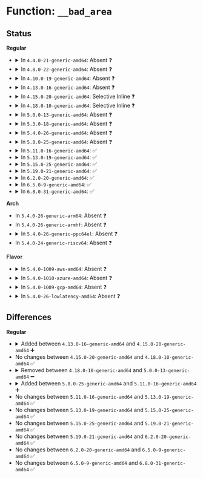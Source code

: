 # Function: <code>__bad_area</code>

## Status
<b>Regular</b>
<ul>
<li>
<details>
<summary>In <code>4.4.0-21-generic-amd64</code>: Absent ❓</summary>

```json
{
  "name": "__bad_area",
  "collision_type": "Unique Static",
  "inline_type": "Full",
  "funcs": [
    {
      "addr": 18446744071579283878,
      "name": "__bad_area",
      "external": false,
      "loc": "arch/x86/mm/fault.c:826",
      "file": "arch/x86/mm/fault.c",
      "inline": "not declared, inlined",
      "caller_inline": [
        "arch/x86/mm/fault.c:bad_area",
        "arch/x86/mm/fault.c:bad_area_access_error"
      ],
      "caller_func": []
    }
  ],
  "symbols": []
}
```
</details>
</li>
<li>
<details>
<summary>In <code>4.8.0-22-generic-amd64</code>: Absent ❓</summary>

```json
{
  "name": "__bad_area",
  "collision_type": "Unique Static",
  "inline_type": "Full",
  "funcs": [
    {
      "addr": 18446744071579283293,
      "name": "__bad_area",
      "external": false,
      "loc": "arch/x86/mm/fault.c:892",
      "file": "arch/x86/mm/fault.c",
      "inline": "not declared, inlined",
      "caller_inline": [
        "arch/x86/mm/fault.c:bad_area_access_error",
        "arch/x86/mm/fault.c:bad_area_access_error",
        "arch/x86/mm/fault.c:bad_area"
      ],
      "caller_func": []
    }
  ],
  "symbols": []
}
```
</details>
</li>
<li>
<details>
<summary>In <code>4.10.0-19-generic-amd64</code>: Absent ❓</summary>

```json
{
  "name": "__bad_area",
  "collision_type": "Unique Static",
  "inline_type": "Full",
  "funcs": [
    {
      "addr": 18446744071579298669,
      "name": "__bad_area",
      "external": false,
      "loc": "arch/x86/mm/fault.c:923",
      "file": "arch/x86/mm/fault.c",
      "inline": "not declared, inlined",
      "caller_inline": [
        "arch/x86/mm/fault.c:bad_area_access_error",
        "arch/x86/mm/fault.c:bad_area_access_error",
        "arch/x86/mm/fault.c:bad_area"
      ],
      "caller_func": []
    }
  ],
  "symbols": []
}
```
</details>
</li>
<li>
<details>
<summary>In <code>4.13.0-16-generic-amd64</code>: Absent ❓</summary>

```json
{
  "name": "__bad_area",
  "collision_type": "Unique Static",
  "inline_type": "Full",
  "funcs": [
    {
      "addr": 18446744071579296493,
      "name": "__bad_area",
      "external": false,
      "loc": "arch/x86/mm/fault.c:964",
      "file": "arch/x86/mm/fault.c",
      "inline": "not declared, inlined",
      "caller_inline": [
        "arch/x86/mm/fault.c:bad_area_access_error",
        "arch/x86/mm/fault.c:bad_area_access_error",
        "arch/x86/mm/fault.c:bad_area"
      ],
      "caller_func": []
    }
  ],
  "symbols": []
}
```
</details>
</li>
<li>
<details>
<summary>In <code>4.15.0-20-generic-amd64</code>: Selective Inline ❓</summary>

```c
void __bad_area(struct pt_regs * regs, long unsigned int error_code, long unsigned int address, struct vm_area_struct * vma, int si_code)
```

```json
{
  "name": "__bad_area",
  "collision_type": "Unique Static",
  "inline_type": "Selective",
  "funcs": [
    {
      "addr": 18446744071579317254,
      "name": "__bad_area",
      "external": false,
      "loc": "arch/x86/mm/fault.c:939",
      "file": "arch/x86/mm/fault.c",
      "inline": "not declared, inlined",
      "caller_inline": [
        "arch/x86/mm/fault.c:bad_area"
      ],
      "caller_func": [
        "arch/x86/mm/fault.c:bad_area_access_error",
        "arch/x86/mm/fault.c:bad_area_access_error"
      ]
    }
  ],
  "symbols": [
    {
      "addr": 18446744071579316912,
      "name": "__bad_area",
      "section": ".text",
      "bind": "STB_LOCAL",
      "size": 155
    }
  ]
}
```
</details>
</li>
<li>
<details>
<summary>In <code>4.18.0-10-generic-amd64</code>: Selective Inline ❓</summary>

```c
void __bad_area(struct pt_regs * regs, long unsigned int error_code, long unsigned int address, struct vm_area_struct * vma, int si_code)
```

```json
{
  "name": "__bad_area",
  "collision_type": "Unique Static",
  "inline_type": "Selective",
  "funcs": [
    {
      "addr": 18446744071579327877,
      "name": "__bad_area",
      "external": false,
      "loc": "arch/x86/mm/fault.c:911",
      "file": "arch/x86/mm/fault.c",
      "inline": "not declared, inlined",
      "caller_inline": [
        "arch/x86/mm/fault.c:bad_area"
      ],
      "caller_func": [
        "arch/x86/mm/fault.c:bad_area_access_error",
        "arch/x86/mm/fault.c:bad_area_access_error"
      ]
    }
  ],
  "symbols": [
    {
      "addr": 18446744071579327536,
      "name": "__bad_area",
      "section": ".text",
      "bind": "STB_LOCAL",
      "size": 153
    }
  ]
}
```
</details>
</li>
<li>
<details>
<summary>In <code>5.0.0-13-generic-amd64</code>: Absent ❓</summary>

```json
{
  "name": "__bad_area",
  "collision_type": "Unique Static",
  "inline_type": "Full",
  "funcs": [
    {
      "addr": 18446744071579351906,
      "name": "__bad_area",
      "external": false,
      "loc": "arch/x86/mm/fault.c:958",
      "file": "arch/x86/mm/fault.c",
      "inline": "not declared, inlined",
      "caller_inline": [
        "arch/x86/mm/fault.c:bad_area_access_error",
        "arch/x86/mm/fault.c:bad_area_access_error",
        "arch/x86/mm/fault.c:bad_area"
      ],
      "caller_func": []
    }
  ],
  "symbols": []
}
```
</details>
</li>
<li>
<details>
<summary>In <code>5.3.0-18-generic-amd64</code>: Absent ❓</summary>

```json
{
  "name": "__bad_area",
  "collision_type": "Unique Static",
  "inline_type": "Full",
  "funcs": [
    {
      "addr": 18446744071579366864,
      "name": "__bad_area",
      "external": false,
      "loc": "arch/x86/mm/fault.c:923",
      "file": "arch/x86/mm/fault.c",
      "inline": "not declared, inlined",
      "caller_inline": [
        "arch/x86/mm/fault.c:bad_area_access_error",
        "arch/x86/mm/fault.c:bad_area_access_error",
        "arch/x86/mm/fault.c:bad_area"
      ],
      "caller_func": []
    }
  ],
  "symbols": []
}
```
</details>
</li>
<li>
<details>
<summary>In <code>5.4.0-26-generic-amd64</code>: Absent ❓</summary>

```json
{
  "name": "__bad_area",
  "collision_type": "Unique Static",
  "inline_type": "Full",
  "funcs": [
    {
      "addr": 18446744071579371104,
      "name": "__bad_area",
      "external": false,
      "loc": "arch/x86/mm/fault.c:945",
      "file": "arch/x86/mm/fault.c",
      "inline": "not declared, inlined",
      "caller_inline": [
        "arch/x86/mm/fault.c:bad_area_access_error",
        "arch/x86/mm/fault.c:bad_area_access_error",
        "arch/x86/mm/fault.c:bad_area"
      ],
      "caller_func": []
    }
  ],
  "symbols": []
}
```
</details>
</li>
<li>
<details>
<summary>In <code>5.8.0-25-generic-amd64</code>: Absent ❓</summary>

```json
{
  "name": "__bad_area",
  "collision_type": "Unique Static",
  "inline_type": "Full",
  "funcs": [
    {
      "addr": 18446744071579399824,
      "name": "__bad_area",
      "external": false,
      "loc": "arch/x86/mm/fault.c:911",
      "file": "arch/x86/mm/fault.c",
      "inline": "not declared, inlined",
      "caller_inline": [
        "arch/x86/mm/fault.c:bad_area_access_error",
        "arch/x86/mm/fault.c:bad_area_access_error",
        "arch/x86/mm/fault.c:bad_area"
      ],
      "caller_func": []
    }
  ],
  "symbols": []
}
```
</details>
</li>
<li>
<details>
<summary>In <code>5.11.0-16-generic-amd64</code>: ✅</summary>

```c
void __bad_area(struct pt_regs * regs, long unsigned int error_code, long unsigned int address, u32 pkey, int si_code)
```

```json
{
  "name": "__bad_area",
  "collision_type": "Unique Static",
  "inline_type": "No",
  "funcs": [
    {
      "addr": 18446744071579401472,
      "name": "__bad_area",
      "external": false,
      "loc": "arch/x86/mm/fault.c:857",
      "file": "arch/x86/mm/fault.c",
      "inline": "seen, unknown",
      "caller_inline": [],
      "caller_func": [
        "arch/x86/mm/fault.c:bad_area_access_error",
        "arch/x86/mm/fault.c:bad_area_access_error",
        "arch/x86/mm/fault.c:bad_area"
      ]
    }
  ],
  "symbols": [
    {
      "addr": 18446744071579401472,
      "name": "__bad_area",
      "section": ".text",
      "bind": "STB_LOCAL",
      "size": 125
    }
  ]
}
```
</details>
</li>
<li>
<details>
<summary>In <code>5.13.0-19-generic-amd64</code>: ✅</summary>

```c
void __bad_area(struct pt_regs * regs, long unsigned int error_code, long unsigned int address, u32 pkey, int si_code)
```

```json
{
  "name": "__bad_area",
  "collision_type": "Unique Static",
  "inline_type": "No",
  "funcs": [
    {
      "addr": 18446744071579404464,
      "name": "__bad_area",
      "external": false,
      "loc": "arch/x86/mm/fault.c:853",
      "file": "arch/x86/mm/fault.c",
      "inline": "seen, unknown",
      "caller_inline": [],
      "caller_func": [
        "arch/x86/mm/fault.c:bad_area_access_error",
        "arch/x86/mm/fault.c:bad_area_access_error",
        "arch/x86/mm/fault.c:bad_area"
      ]
    }
  ],
  "symbols": [
    {
      "addr": 18446744071579404464,
      "name": "__bad_area",
      "section": ".text",
      "bind": "STB_LOCAL",
      "size": 122
    }
  ]
}
```
</details>
</li>
<li>
<details>
<summary>In <code>5.15.0-25-generic-amd64</code>: ✅</summary>

```c
void __bad_area(struct pt_regs * regs, long unsigned int error_code, long unsigned int address, u32 pkey, int si_code)
```

```json
{
  "name": "__bad_area",
  "collision_type": "Unique Static",
  "inline_type": "No",
  "funcs": [
    {
      "addr": 18446744071579466976,
      "name": "__bad_area",
      "external": false,
      "loc": "arch/x86/mm/fault.c:859",
      "file": "arch/x86/mm/fault.c",
      "inline": "seen, unknown",
      "caller_inline": [],
      "caller_func": [
        "arch/x86/mm/fault.c:bad_area_access_error",
        "arch/x86/mm/fault.c:bad_area_access_error",
        "arch/x86/mm/fault.c:bad_area"
      ]
    }
  ],
  "symbols": [
    {
      "addr": 18446744071579466976,
      "name": "__bad_area",
      "section": ".text",
      "bind": "STB_LOCAL",
      "size": 121
    }
  ]
}
```
</details>
</li>
<li>
<details>
<summary>In <code>5.19.0-21-generic-amd64</code>: ✅</summary>

```c
void __bad_area(struct pt_regs * regs, long unsigned int error_code, long unsigned int address, u32 pkey, int si_code)
```

```json
{
  "name": "__bad_area",
  "collision_type": "Unique Static",
  "inline_type": "No",
  "funcs": [
    {
      "addr": 18446744071579543760,
      "name": "__bad_area",
      "external": false,
      "loc": "arch/x86/mm/fault.c:859",
      "file": "arch/x86/mm/fault.c",
      "inline": "seen, unknown",
      "caller_inline": [],
      "caller_func": [
        "arch/x86/mm/fault.c:bad_area_access_error",
        "arch/x86/mm/fault.c:bad_area_access_error",
        "arch/x86/mm/fault.c:bad_area"
      ]
    }
  ],
  "symbols": [
    {
      "addr": 18446744071579543760,
      "name": "__bad_area",
      "section": ".text",
      "bind": "STB_LOCAL",
      "size": 133
    }
  ]
}
```
</details>
</li>
<li>
<details>
<summary>In <code>6.2.0-20-generic-amd64</code>: ✅</summary>

```c
void __bad_area(struct pt_regs * regs, long unsigned int error_code, long unsigned int address, u32 pkey, int si_code)
```

```json
{
  "name": "__bad_area",
  "collision_type": "Unique Static",
  "inline_type": "No",
  "funcs": [
    {
      "addr": 18446744071579649408,
      "name": "__bad_area",
      "external": false,
      "loc": "arch/x86/mm/fault.c:890",
      "file": "arch/x86/mm/fault.c",
      "inline": "seen, unknown",
      "caller_inline": [],
      "caller_func": [
        "arch/x86/mm/fault.c:bad_area_access_error",
        "arch/x86/mm/fault.c:bad_area_access_error",
        "arch/x86/mm/fault.c:bad_area"
      ]
    }
  ],
  "symbols": [
    {
      "addr": 18446744071579649408,
      "name": "__bad_area",
      "section": ".text",
      "bind": "STB_LOCAL",
      "size": 133
    }
  ]
}
```
</details>
</li>
<li>
<details>
<summary>In <code>6.5.0-9-generic-amd64</code>: ✅</summary>

```c
void __bad_area(struct pt_regs * regs, long unsigned int error_code, long unsigned int address, u32 pkey, int si_code)
```

```json
{
  "name": "__bad_area",
  "collision_type": "Unique Static",
  "inline_type": "No",
  "funcs": [
    {
      "addr": 18446744071579663808,
      "name": "__bad_area",
      "external": false,
      "loc": "arch/x86/mm/fault.c:870",
      "file": "arch/x86/mm/fault.c",
      "inline": "seen, unknown",
      "caller_inline": [],
      "caller_func": [
        "arch/x86/mm/fault.c:bad_area_access_error",
        "arch/x86/mm/fault.c:bad_area_access_error"
      ]
    }
  ],
  "symbols": [
    {
      "addr": 18446744071579663808,
      "name": "__bad_area",
      "section": ".text",
      "bind": "STB_LOCAL",
      "size": 136
    }
  ]
}
```
</details>
</li>
<li>
<details>
<summary>In <code>6.8.0-31-generic-amd64</code>: ✅</summary>

```c
void __bad_area(struct pt_regs * regs, long unsigned int error_code, long unsigned int address, u32 pkey, int si_code)
```

```json
{
  "name": "__bad_area",
  "collision_type": "Unique Static",
  "inline_type": "No",
  "funcs": [
    {
      "addr": 18446744071579697808,
      "name": "__bad_area",
      "external": false,
      "loc": "arch/x86/mm/fault.c:861",
      "file": "arch/x86/mm/fault.c",
      "inline": "seen, unknown",
      "caller_inline": [],
      "caller_func": [
        "arch/x86/mm/fault.c:bad_area_access_error",
        "arch/x86/mm/fault.c:bad_area_access_error"
      ]
    }
  ],
  "symbols": [
    {
      "addr": 18446744071579697808,
      "name": "__bad_area",
      "section": ".text",
      "bind": "STB_LOCAL",
      "size": 136
    }
  ]
}
```
</details>
</li>
</ul>
<b>Arch</b>
<ul>
<li>
In <code>5.4.0-26-generic-arm64</code>: Absent ❓
</li>
<li>
In <code>5.4.0-26-generic-armhf</code>: Absent ❓
</li>
<li>
<details>
<summary>In <code>5.4.0-26-generic-ppc64el</code>: Absent ❓</summary>

```json
{
  "name": "__bad_area",
  "collision_type": "Unique Static",
  "inline_type": "Full",
  "funcs": [
    {
      "addr": 13835058055282712420,
      "name": "__bad_area",
      "external": false,
      "loc": "arch/powerpc/mm/fault.c:103",
      "file": "arch/powerpc/mm/fault.c",
      "inline": "not declared, inlined",
      "caller_inline": [
        "arch/powerpc/mm/fault.c:bad_access",
        "arch/powerpc/mm/fault.c:bad_area"
      ],
      "caller_func": []
    }
  ],
  "symbols": []
}
```
</details>
</li>
<li>
In <code>5.4.0-24-generic-riscv64</code>: Absent ❓
</li>
</ul>
<b>Flavor</b>
<ul>
<li>
<details>
<summary>In <code>5.4.0-1009-aws-amd64</code>: Absent ❓</summary>

```json
{
  "name": "__bad_area",
  "collision_type": "Unique Static",
  "inline_type": "Full",
  "funcs": [
    {
      "addr": 18446744071579367008,
      "name": "__bad_area",
      "external": false,
      "loc": "arch/x86/mm/fault.c:945",
      "file": "arch/x86/mm/fault.c",
      "inline": "not declared, inlined",
      "caller_inline": [
        "arch/x86/mm/fault.c:bad_area_access_error",
        "arch/x86/mm/fault.c:bad_area_access_error",
        "arch/x86/mm/fault.c:bad_area"
      ],
      "caller_func": []
    }
  ],
  "symbols": []
}
```
</details>
</li>
<li>
<details>
<summary>In <code>5.4.0-1010-azure-amd64</code>: Absent ❓</summary>

```json
{
  "name": "__bad_area",
  "collision_type": "Unique Static",
  "inline_type": "Full",
  "funcs": [
    {
      "addr": 18446744071579297488,
      "name": "__bad_area",
      "external": false,
      "loc": "arch/x86/mm/fault.c:945",
      "file": "arch/x86/mm/fault.c",
      "inline": "not declared, inlined",
      "caller_inline": [
        "arch/x86/mm/fault.c:bad_area_access_error",
        "arch/x86/mm/fault.c:bad_area_access_error",
        "arch/x86/mm/fault.c:bad_area"
      ],
      "caller_func": []
    }
  ],
  "symbols": []
}
```
</details>
</li>
<li>
<details>
<summary>In <code>5.4.0-1009-gcp-amd64</code>: Absent ❓</summary>

```json
{
  "name": "__bad_area",
  "collision_type": "Unique Static",
  "inline_type": "Full",
  "funcs": [
    {
      "addr": 18446744071579366928,
      "name": "__bad_area",
      "external": false,
      "loc": "arch/x86/mm/fault.c:945",
      "file": "arch/x86/mm/fault.c",
      "inline": "not declared, inlined",
      "caller_inline": [
        "arch/x86/mm/fault.c:bad_area_access_error",
        "arch/x86/mm/fault.c:bad_area_access_error",
        "arch/x86/mm/fault.c:bad_area"
      ],
      "caller_func": []
    }
  ],
  "symbols": []
}
```
</details>
</li>
<li>
<details>
<summary>In <code>5.4.0-26-lowlatency-amd64</code>: Absent ❓</summary>

```json
{
  "name": "__bad_area",
  "collision_type": "Unique Static",
  "inline_type": "Full",
  "funcs": [
    {
      "addr": 18446744071579375360,
      "name": "__bad_area",
      "external": false,
      "loc": "arch/x86/mm/fault.c:945",
      "file": "arch/x86/mm/fault.c",
      "inline": "not declared, inlined",
      "caller_inline": [
        "arch/x86/mm/fault.c:bad_area_access_error",
        "arch/x86/mm/fault.c:bad_area_access_error",
        "arch/x86/mm/fault.c:bad_area"
      ],
      "caller_func": []
    }
  ],
  "symbols": []
}
```
</details>
</li>
</ul>

## Differences
<b>Regular</b>
<ul>
<li>
<details>
<summary>Added between <code>4.13.0-16-generic-amd64</code> and <code>4.15.0-20-generic-amd64</code> ➕</summary>

```c
void __bad_area(struct pt_regs * regs, long unsigned int error_code, long unsigned int address, struct vm_area_struct * vma, int si_code)
```
</details>
</li>
<li>
No changes between <code>4.15.0-20-generic-amd64</code> and <code>4.18.0-10-generic-amd64</code> ✅
</li>
<li>
<details>
<summary>Removed between <code>4.18.0-10-generic-amd64</code> and <code>5.0.0-13-generic-amd64</code> ➖</summary>

```c
void __bad_area(struct pt_regs * regs, long unsigned int error_code, long unsigned int address, struct vm_area_struct * vma, int si_code)
```
</details>
</li>
<li>
<details>
<summary>Added between <code>5.8.0-25-generic-amd64</code> and <code>5.11.0-16-generic-amd64</code> ➕</summary>

```c
void __bad_area(struct pt_regs * regs, long unsigned int error_code, long unsigned int address, u32 pkey, int si_code)
```
</details>
</li>
<li>
No changes between <code>5.11.0-16-generic-amd64</code> and <code>5.13.0-19-generic-amd64</code> ✅
</li>
<li>
No changes between <code>5.13.0-19-generic-amd64</code> and <code>5.15.0-25-generic-amd64</code> ✅
</li>
<li>
No changes between <code>5.15.0-25-generic-amd64</code> and <code>5.19.0-21-generic-amd64</code> ✅
</li>
<li>
No changes between <code>5.19.0-21-generic-amd64</code> and <code>6.2.0-20-generic-amd64</code> ✅
</li>
<li>
No changes between <code>6.2.0-20-generic-amd64</code> and <code>6.5.0-9-generic-amd64</code> ✅
</li>
<li>
No changes between <code>6.5.0-9-generic-amd64</code> and <code>6.8.0-31-generic-amd64</code> ✅
</li>
</ul>
